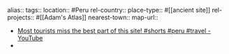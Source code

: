 alias::
tags::
location:: #Peru
rel-country::
place-type:: #[[ancient site]]
rel-projects:: #[[Adam's Atlas]]
nearest-town::
map-url::

- [Most tourists miss the best part of this site! #shorts #peru #travel - YouTube](https://www.youtube.com/shorts/b3yd3R1AQiE)
-
